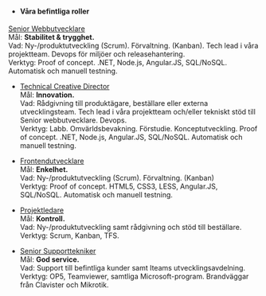 * #### Våra befintliga roller
[Senior Webbutvecklare](/medarbetare/johanna/)  
Mål: **Stabilitet & trygghet.**  
Vad: Ny-/produktutveckling (Scrum). Förvaltning. (Kanban). Tech lead i våra projektteam. Devops för miljöer och releasehantering.  
Verktyg: Proof of concept. .NET, Node.js, Angular.JS, SQL/NoSQL. Automatisk och manuell testning.  

* [Technical Creative Director](/medarbetare/johan/)  
Mål: **Innovation.**  
Vad: Rådgivning till produktägare, beställare eller externa utvecklingsteam. Tech lead i våra projektteam och/eller tekniskt stöd till Senior webbutvecklare. Devops.  
Verktyg: Labb. Omvärldsbevakning. Förstudie. Konceptutveckling. Proof of concept. .NET, Node.js, Angular.JS, SQL/NoSQL. Automatisk och manuell testning.  

* [Frontendutvecklare](/medarbetare/rickard/)  
Mål: **Enkelhet.**  
Vad: Ny-/produktutveckling (Scrum). Förvaltning. (Kanban)  
Verktyg: Proof of concept. HTML5, CSS3, LESS, Angular.JS, SQL/NoSQL. Automatisk och manuell testning.  

* [Projektledare](/medarbetare/maria/)  
Mål: **Kontroll.**  
Vad: Ny-/produktutveckling samt rådgivning och stöd till beställare.  
Verktyg: Scrum, Kanban, TFS.  

* [Senior Supporttekniker](/medarbetare/mats/)  
Mål: **God service.**  
Vad: Support till befintliga kunder samt Iteams utvecklingsavdelning.  
Verktyg: OP5, Teamviewer, samtliga Microsoft-program. Brandväggar från Clavister och Mikrotik.